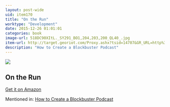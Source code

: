 ```yaml
---
layout: post-wide
uid: item170
title: "On the Run"
worktype: "Development"
date: 2015-12-26 01:01:01
categories: book
image-url: 518DC90XItL._SY291_BO1,204,203,200_QL40_.jpg
item-url: http://target.georiot.com/Proxy.ashx?tsid=14707&GR_URL=http%3A%2F%2Fwww.amazon.com%2FRun-Fugitive-Fieldwork-Encounters-Discoveries%2Fdp%2F022613671X%2F
description: "How to Create a Blockbuster Podcast"
---
```

<a href="http://target.georiot.com/Proxy.ashx?tsid=14707&GR_URL=http%3A%2F%2Fwww.amazon.com%2FRun-Fugitive-Fieldwork-Encounters-Discoveries%2Fdp%2F022613671X%2F" target="blank"><img src="../../../../img/thumbs/518DC90XItL._SY291_BO1,204,203,200_QL40_.jpg" class="prod-img"></a>
<h2>On the Run</h2>
<p><a href="http://target.georiot.com/Proxy.ashx?tsid=14707&GR_URL=http%3A%2F%2Fwww.amazon.com%2FRun-Fugitive-Fieldwork-Encounters-Discoveries%2Fdp%2F022613671X%2F" target="blank">Get it on Amazon</a><p>
<p>Mentioned in: <a href="http://fourhourworkweek.com/2015/01/29/alex-blumberg/" target="blank">How to Create a Blockbuster Podcast</a></p>
